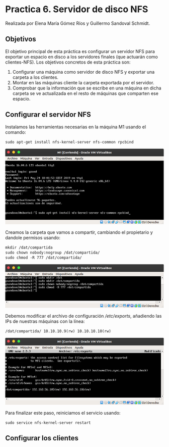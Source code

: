 # Practica 6. Servidor de disco NFS
Realizada por Elena María Gómez Ríos y Guillermo Sandoval Schmidt.

## Objetivos
El objetivo principal de esta práctica es configurar un servidor NFS para exportar un
espacio en disco a los servidores finales (que actuarán como clientes-NFS).
Los objetivos concretos de esta práctica son:

1. Configurar una máquina como servidor de disco NFS y exportar una carpeta a
los clientes.
2. Montar en las máquinas cliente la carpeta exportada por el servidor.
3. Comprobar que la información que se escribe en una máquina en dicha carpeta
se ve actualizada en el resto de máquinas que comparten ese espacio.

## Configurar el servidor NFS
Instalamos las herramientas necesarias en la máquina M1 usando el comando:

	sudo apt-get install nfs-kernel-server nfs-common rpcbind

![](img/img1.png)

Creamos la carpeta que vamos a compartir, cambiando el propietario y dandole permisos usando:

	mkdir /dat/compartida
	sudo chown nobody:nogroup /dat/compartida/
	sudo chmod -R 777 /dat/compartida/

![](img/img2.png)

Debemos modificar el archivo de configuración */etc/exports*, añadiendo las IPs de nuestras máquinas con la línea:

	/dat/compartida/ 10.10.10.9(rw) 10.10.10.10(rw)

![](img/img3.png)

Para finalizar este paso, reiniciamos el servicio usando:

	sudo service nfs-kernel-server restart

## Configurar los clientes

